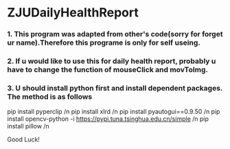 # ZJUDailyHealthReport
### 1. This program was adapted from other's code(sorry for forget ur name).Therefore this programe is only for self useing.
### 2. If u would like to use this for daily health report, probably u have to change the function of mouseClick and movToImg.
### 3. U should install python first and install dependent packages. The method is as follows
pip install pyperclip /n
pip install xlrd /n
pip install pyautogui==0.9.50 /n
pip install opencv-python -i https://pypi.tuna.tsinghua.edu.cn/simple /n
pip install pillow /n

Good Luck!
